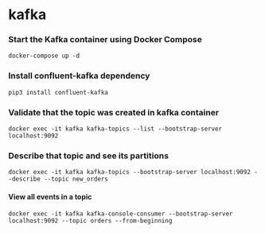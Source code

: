 # kafka

### Start the Kafka container using Docker Compose
`docker-compose up -d`

### Install confluent-kafka dependency
`pip3 install confluent-kafka`

### Validate that the topic was created in kafka container
`docker exec -it kafka kafka-topics --list --bootstrap-server localhost:9092`

### Describe that topic and see its partitions
`docker exec -it kafka kafka-topics --bootstrap-server localhost:9092 --describe --topic new_orders`

#### View all events in a topic
`docker exec -it kafka kafka-console-consumer --bootstrap-server localhost:9092 --topic orders --from-beginning`


